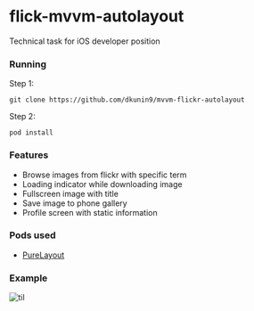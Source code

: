 # flick-mvvm-autolayout

Technical task for iOS developer position

### Running

Step 1:
```
git clone https://github.com/dkunin9/mvvm-flickr-autolayout
```

Step 2: 
```
pod install
```

### Features

* Browse images from flickr with specific term
* Loading indicator while downloading image
* Fullscreen image with title
* Save image to phone gallery
* Profile screen with static information


### Pods used

* [PureLayout](https://github.com/PureLayout/PureLayout)


### Example
![til](./mvvm-flickr-autolayout/example.gif)
